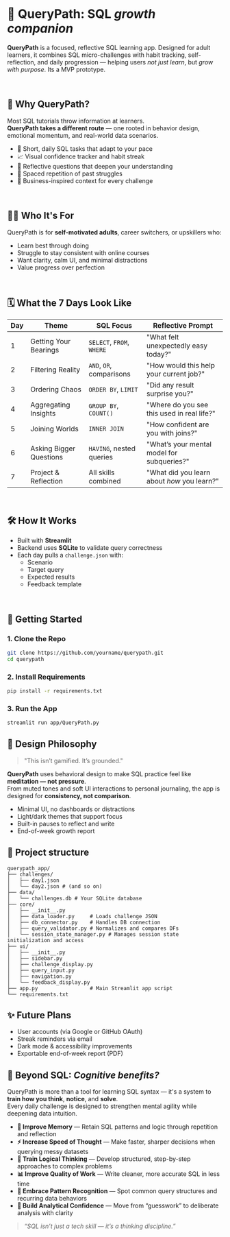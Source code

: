 # 🧭 QueryPath: SQL _growth companion_

**QueryPath** is a focused, reflective SQL learning app.
Designed for adult learners, it combines SQL micro-challenges with habit tracking, self-reflection, and daily progression — helping users *not just learn*, but *grow with purpose*.
Its a MVP prototype.

<br>

## 🌟 Why QueryPath?

Most SQL tutorials throw information at learners.  
**QueryPath takes a different route** — one rooted in behavior design, emotional momentum, and real-world data scenarios.

- 🔁 Short, daily SQL tasks that adapt to your pace
- 📈 Visual confidence tracker and habit streak
- 💬 Reflective questions that deepen your understanding
- 🧠 Spaced repetition of past struggles
- 🧩 Business-inspired context for every challenge

<br>

## 🧑‍🎓 Who It's For

QueryPath is for **self-motivated adults**, career switchers, or upskillers who:

- Learn best through doing
- Struggle to stay consistent with online courses
- Want clarity, calm UI, and minimal distractions
- Value progress over perfection

<br>

## 🗓️ What the 7 Days Look Like

| Day | Theme                      | SQL Focus              | Reflective Prompt                          |
|-----|----------------------------|-------------------------|--------------------------------------------|
| 1   | Getting Your Bearings      | `SELECT`, `FROM`, `WHERE` | "What felt unexpectedly easy today?"       |
| 2   | Filtering Reality          | `AND`, `OR`, comparisons | "How would this help your current job?"    |
| 3   | Ordering Chaos             | `ORDER BY`, `LIMIT`     | "Did any result surprise you?"             |
| 4   | Aggregating Insights       | `GROUP BY`, `COUNT()`   | "Where do you see this used in real life?" |
| 5   | Joining Worlds             | `INNER JOIN`            | "How confident are you with joins?"        |
| 6   | Asking Bigger Questions    | `HAVING`, nested queries| "What’s your mental model for subqueries?" |
| 7   | Project & Reflection       | All skills combined     | "What did you learn about *how* you learn?"|

<br>

## 🛠️ How It Works

- Built with **Streamlit**
- Backend uses **SQLite** to validate query correctness
- Each day pulls a `challenge.json` with:
  - Scenario
  - Target query
  - Expected results
  - Feedback template

<br>

## 🚀 Getting Started

### 1. Clone the Repo
```bash
git clone https://github.com/yourname/querypath.git
cd querypath
```

### 2. Install Requirements
```bash
pip install -r requirements.txt
```

### 3. Run the App
```bash
streamlit run app/QueryPath.py
```

## 🎨 Design Philosophy

> "This isn’t gamified. It’s grounded."

**QueryPath** uses behavioral design to make SQL practice feel like **meditation — not pressure**.  
From muted tones and soft UI interactions to personal journaling, the app is designed for **consistency, not comparison**.

- Minimal UI, no dashboards or distractions  
- Light/dark themes that support focus  
- Built-in pauses to reflect and write  
- End-of-week growth report  



## 📁 Project structure

```
querypath_app/
├── challenges/
│   ├── day1.json
│   └── day2.json # (and so on)
├── data/
│   └── challenges.db # Your SQLite database
├── core/
│   ├── __init__.py
│   ├── data_loader.py     # Loads challenge JSON
│   ├── db_connector.py    # Handles DB connection
│   ├── query_validator.py # Normalizes and compares DFs
│   └── session_state_manager.py # Manages session state initialization and access
├── ui/
│   ├── __init__.py
│   ├── sidebar.py
│   ├── challenge_display.py
│   ├── query_input.py
│   ├── navigation.py
│   └── feedback_display.py
├── app.py                 # Main Streamlit app script
└── requirements.txt

```


## ✨ Future Plans
- User accounts (via Google or GitHub OAuth)
- Streak reminders via email
- Dark mode & accessibility improvements
- Exportable end-of-week report (PDF)


## 🧠 Beyond SQL: _Cognitive benefits?_

QueryPath is more than a tool for learning SQL syntax — it's a system to **train how you think**, **notice**, and **solve**.  
Every daily challenge is designed to strengthen mental agility while deepening data intuition.

- **🧠 Improve Memory** — Retain SQL patterns and logic through repetition and reflection  
- **⚡ Increase Speed of Thought** — Make faster, sharper decisions when querying messy datasets  
- **🧩 Train Logical Thinking** — Develop structured, step-by-step approaches to complex problems  
- **📊 Improve Quality of Work** — Write cleaner, more accurate SQL in less time  
- **🔄 Embrace Pattern Recognition** — Spot common query structures and recurring data behaviors  
- **🧭 Build Analytical Confidence** — Move from “guesswork” to deliberate analysis with clarity  

> _“SQL isn’t just a tech skill — it’s a thinking discipline.”_

